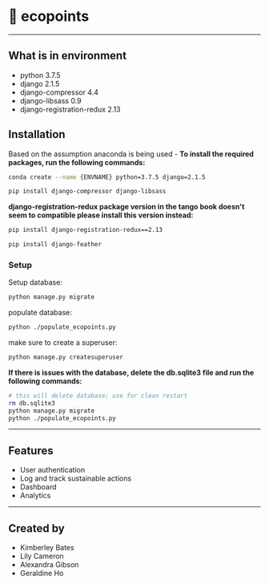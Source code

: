 # 🌱 ecopoints

****

## What is in environment

- python 3.7.5
- django 2.1.5
- django-compressor 4.4
- django-libsass 0.9
- django-registration-redux 2.13

## Installation

Based on the assumption anaconda is being used -
**To install the required packages, run the following commands:**

```bash
conda create --name {ENVNAME} python=3.7.5 django=2.1.5 
```

```bash
pip install django-compressor django-libsass
```

**django-registration-redux package version in the tango book doesn't seem to compatible please install this version
instead:**

```bash
pip install django-registration-redux==2.13
```

```bash
pip install django-feather
```

### Setup

Setup database:

```bash
python manage.py migrate
```

populate database:

```bash
python ./populate_ecopoints.py
```

make sure to create a superuser:

```bash
python manage.py createsuperuser
```

**If there is issues with the database, delete the db.sqlite3 file and run the following commands:**

```bash
# this will delete database; use for clean restart
rm db.sqlite3
python manage.py migrate
python ./populate_ecopoints.py
```

****

## Features

- User authentication
- Log and track sustainable actions
- Dashboard
- Analytics

****

## Created by

- Kimberley Bates
- Lily Cameron
- Alexandra Gibson
- Geraldine Ho
